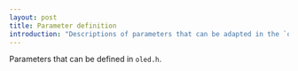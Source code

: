 ```yaml
---
layout: post
title: Parameter definition
introduction: "Descriptions of parameters that can be adapted in the `oled` header"
---
```


Parameters that can be defined in `oled.h`.


